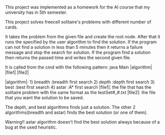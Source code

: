 This project was implemented as a homework for the AI course that my university has in 5th semester. 

This project solves freecell solitaire's problems with different number of cards.

It takes the problem from the given file and create the root node. After that it runs the specified by the user algorithm to find the solution. If the program can not find a solution in less than 5 minutes then it returns a failure message and stop the search for solution. If the program find a solution then returns the passed time and writes the second given file.  

It is called from the cmd with the following pattern: java Main |algorithm| |file1| |file2|

|algorithm|: 
           1) breadth :breadth first search
           2) depth :depth first search
           3) best :best first search
           4) astar :A* first search
|file1|: the file that has the solitaire problem with the same format as the testSet#_#.txt 
|file2|: the file that you want the solution to be saved.
             
The depth, and best algorithms finds just a solution. The other 2 algorithms(breadth and astar) finds the best solution (or one of them).
             
Warning!!
astar algorithm doesn't find the best solution always because of a bug at the used heuristic.  
  
